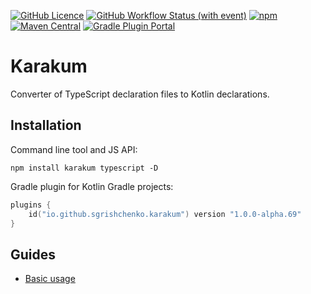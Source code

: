 [![GitHub Licence](https://img.shields.io/github/license/karakum-team/karakum)](https://github.com/karakum-team/karakum/blob/master/LICENSE)
[![GitHub Workflow Status (with event)](https://img.shields.io/github/actions/workflow/status/karakum-team/karakum/ci.yml)](https://github.com/karakum-team/karakum/actions/workflows/ci.yml)
[![npm](https://img.shields.io/npm/v/karakum)](https://www.npmjs.com/package/karakum)
[![Maven Central](https://img.shields.io/maven-central/v/io.github.sgrishchenko/karakum)](https://central.sonatype.com/artifact/io.github.sgrishchenko/karakum)
[![Gradle Plugin Portal](https://img.shields.io/gradle-plugin-portal/v/io.github.sgrishchenko.karakum)](https://plugins.gradle.org/plugin/io.github.sgrishchenko.karakum)


# Karakum

Converter of TypeScript declaration files to Kotlin declarations.

## Installation

Command line tool and JS API:

```shell
npm install karakum typescript -D
```

Gradle plugin for Kotlin Gradle projects:

```kotlin
plugins {
    id("io.github.sgrishchenko.karakum") version "1.0.0-alpha.69"
}
```

## Guides

* [Basic usage](https://github.com/karakum-team/karakum/blob/master/docs/guides/Basic_usage.md)
